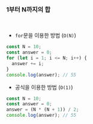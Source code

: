### 1부터 N까지의 합

<br>

- `for`문을 이용한 방법 (`O(N)`)

```js
const N = 10;
const answer = 0;
for (let i = 1; i <= N; i++) {
  answer += i;
}
console.log(answer); // 55
```

- 공식을 이용한 방법 (`O(1)`)

```js
const N = 10;
const answer = 0;
answer = (N * (N + 1)) / 2;
console.log(answer); // 55
```
